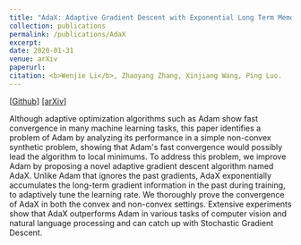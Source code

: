 ```yaml
---
title: "AdaX: Adaptive Gradient Descent with Exponential Long Term Memory"
collection: publications
permalink: /publications/AdaX
excerpt: 
date: 2020-01-31
venue: arXiv
paperurl:
citation: <b>Wenjie Li</b>, Zhaoyang Zhang, Xinjiang Wang, Ping Luo.
---
```

[[Github](https://github.com/WilliamLwj/AdaX)] [[arXiv](https://arxiv.org/abs/2004.09740)]

Although adaptive optimization algorithms such as Adam show fast convergence in many machine learning tasks, this paper identifies a problem of Adam by analyzing its performance in a simple non-convex synthetic problem, showing that Adam's fast convergence would possibly lead the algorithm to local minimums. To address this problem, we improve Adam by proposing a novel adaptive gradient descent algorithm named AdaX. Unlike Adam that ignores the past gradients, AdaX exponentially accumulates the long-term gradient information in the past during training, to adaptively tune the learning rate. We thoroughly prove the convergence of AdaX in both the convex and non-convex settings. Extensive experiments show that AdaX outperforms Adam in various tasks of computer vision and natural language processing and can catch up with Stochastic Gradient Descent.
